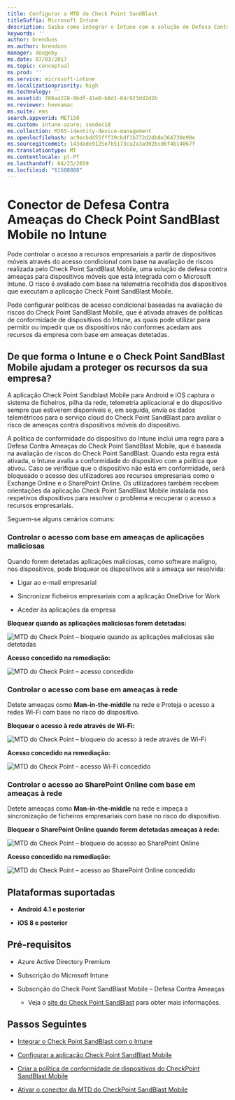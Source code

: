 ```yaml
---
title: Configurar a MTD do Check Point SandBlast
titleSuffix: Microsoft Intune
description: Saiba como integrar o Intune com a solução de Defesa Contra Ameaças Check Point SandBlast Mobile para controlar o acesso aos seus recursos empresariais a partir de dispositivos móveis.
keywords: ''
author: brenduns
ms.author: brenduns
manager: dougeby
ms.date: 07/03/2017
ms.topic: conceptual
ms.prod: ''
ms.service: microsoft-intune
ms.localizationpriority: high
ms.technology: ''
ms.assetid: 706a4228-9bdf-41e0-b8d1-64c923dd2d2b
ms.reviewer: heenamac
ms.suite: ems
search.appverid: MET150
ms.custom: intune-azure; seodec18
ms.collection: M365-identity-device-management
ms.openlocfilehash: ac9ecbdd55fff39cbdf1b772d2db8e364730e90e
ms.sourcegitcommit: 143dade9125e7b5173ca2a3a902bcd6f4b14067f
ms.translationtype: MT
ms.contentlocale: pt-PT
ms.lasthandoff: 04/23/2019
ms.locfileid: "61508808"
---
```

# <a name="check-point-sandblast-mobile-threat-defense-connector-with-intune"></a>Conector de Defesa Contra Ameaças do Check Point SandBlast Mobile no Intune

Pode controlar o acesso a recursos empresariais a partir de dispositivos móveis através do acesso condicional com base na avaliação de riscos realizada pelo Check Point SandBlast Mobile, uma solução de defesa contra ameaças para dispositivos móveis que está integrada com o Microsoft Intune. O risco é avaliado com base na telemetria recolhida dos dispositivos que executam a aplicação Check Point SandBlast Mobile.

Pode configurar políticas de acesso condicional baseadas na avaliação de riscos do Check Point SandBlast Mobile, que é ativada através de políticas de conformidade de dispositivos do Intune, as quais pode utilizar para permitir ou impedir que os dispositivos não conformes acedam aos recursos da empresa com base em ameaças detetadas.

## <a name="how-do-intune-and-check-point-sandblast-mobile-help-protect-your-company-resources"></a>De que forma o Intune e o Check Point SandBlast Mobile ajudam a proteger os recursos da sua empresa?

A aplicação Check Point Sandblast Mobile para Android e iOS captura o sistema de ficheiros, pilha da rede, telemetria aplicacional e do dispositivo sempre que estiverem disponíveis e, em seguida, envia os dados telemétricos para o serviço cloud do Check Point SandBlast para avaliar o risco de ameaças contra dispositivos móveis do dispositivo.

A política de conformidade do dispositivo do Intune inclui uma regra para a Defesa Contra Ameaças do Check Point SandBlast Mobile, que é baseada na avaliação de riscos do Check Point SandBlast. Quando esta regra está ativada, o Intune avalia a conformidade do dispositivo com a política que ativou. Caso se verifique que o dispositivo não está em conformidade, será bloqueado o acesso dos utilizadores aos recursos empresariais como o Exchange Online e o SharePoint Online. Os utilizadores também recebem orientações da aplicação Check Point SandBlast Mobile instalada nos respetivos dispositivos para resolver o problema e recuperar o acesso a recursos empresariais.

<!-- ## Sample scenarios 
closing syntax for comment above is missing. Please insert closing syntax at intended location. -->

Seguem-se alguns cenários comuns:

### <a name="control-access-based-on-threats-from-malicious-apps"></a>Controlar o acesso com base em ameaças de aplicações maliciosas

Quando forem detetadas aplicações maliciosas, como software maligno, nos dispositivos, pode bloquear os dispositivos até a ameaça ser resolvida:

-   Ligar ao e-mail empresarial

-   Sincronizar ficheiros empresariais com a aplicação OneDrive for Work

-   Aceder às aplicações da empresa

**Bloquear quando as aplicações maliciosas forem detetadas:**

![MTD do Check Point – bloqueio quando as aplicações maliciosas são detetadas](./media/checkpoint-MTD-2.PNG)

**Acesso concedido na remediação:**

![MTD do Check Point – acesso concedido](./media/checkpoint-MTD-3.PNG)

### <a name="control-access-based-on-threat-to-network"></a>Controlar o acesso com base em ameaças à rede

Detete ameaças como **Man-in-the-middle** na rede e Proteja o acesso a redes Wi-Fi com base no risco do dispositivo.

**Bloquear o acesso à rede através de Wi-Fi:**

![MTD do Check Point – bloqueio do acesso à rede através de Wi-Fi](./media/checkpoint-MTD-4.PNG)

**Acesso concedido na remediação:**

![MTD do Check Point – acesso Wi-Fi concedido](./media/checkpoint-MTD-5.PNG)

### <a name="control-access-to-sharepoint-online-based-on-threat-to-network"></a>Controlar o acesso ao SharePoint Online com base em ameaças à rede

Detete ameaças como **Man-in-the-middle** na rede e impeça a sincronização de ficheiros empresariais com base no risco do dispositivo.

**Bloquear o SharePoint Online quando forem detetadas ameaças à rede:**

![MTD do Check Point – bloqueio do acesso ao SharePoint Online](./media/checkpoint-MTD-6.PNG)

**Acesso concedido na remediação:**

![MTD do Check Point – acesso ao SharePoint Online concedido](./media/checkpoint-MTD-7.PNG)

## <a name="supported-platforms"></a>Plataformas suportadas

-   **Android 4.1 e posterior**

-   **iOS 8 e posterior**

## <a name="pre-requisites"></a>Pré-requisitos

-   Azure Active Directory Premium

-   Subscrição do Microsoft Intune

-   Subscrição do Check Point SandBlast Mobile – Defesa Contra Ameaças
    -   Veja o [site do Check Point SandBlast](https://www.checkpoint.com/) para obter mais informações.

## <a name="next-steps"></a>Passos Seguintes

- [Integrar o Check Point SandBlast com o Intune](checkpoint-sandblast-mobile-mtd-connector-integration.md)

- [Configurar a aplicação Check Point SandBlast Mobile](mtd-apps-ios-app-configuration-policy-add-assign.md)

- [Criar a política de conformidade de dispositivos do CheckPoint SandBlast Mobile](mtd-device-compliance-policy-create.md)

- [Ativar o conector da MTD do CheckPoint SandBlast Mobile](mtd-connector-enable.md)
